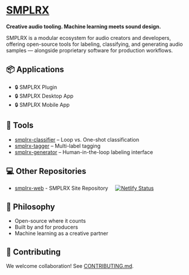 # [SMPLRX](https://smplrx.vrish.dev)

**Creative audio tooling. Machine learning meets sound design.**

SMPLRX is a modular ecosystem for audio creators and developers, offering open-source tools for labeling, classifying, and generating audio samples — alongside proprietary software for production workflows.

## 📦 Applications

- 🔒 SMPLRX Plugin
- 🔒 SMPLRX Desktop App
- 🔒 SMPLRX Mobile App

## 🔧 Tools

- [smplrx-classifier](https://github.com/smplrx/smplrx-classifier) – Loop vs. One-shot classification
- [smplrx-tagger](https://github.com/smplrx/smplrx-tagger) – Multi-label tagging
- [smplrx-generator](https://github.com/smplrx/smplrx-generator) – Human-in-the-loop labeling interface

## 💻 Other Repositories

- [smplrx-web](https://github.com/smplrx/smplrx-web) - SMPLRX Site Repository &nbsp;&nbsp;&nbsp; [![Netlify Status](https://api.netlify.com/api/v1/badges/2f3bbbe8-2496-4891-a76e-8dcaea9188d7/deploy-status)](https://app.netlify.com/sites/smplrx/deploys)

## 🧠 Philosophy

- Open-source where it counts
- Built by and for producers
- Machine learning as a creative partner

## 🤝 Contributing

We welcome collaboration! See [CONTRIBUTING.md](../CONTRIBUTING.md).
